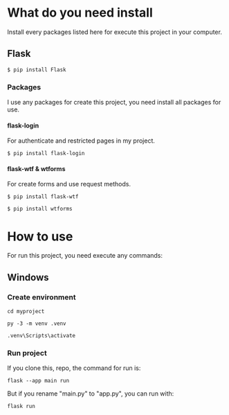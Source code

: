 # What do you need install
Install every packages listed here for execute this project in your computer.
## Flask

```
$ pip install Flask
```

### Packages
I use any packages for create this project, you need install all packages for use.

#### flask-login
For authenticate and restricted pages in my project.
```
$ pip install flask-login
```

#### flask-wtf & wtforms
For create forms and use request methods.
```
$ pip install flask-wtf
```

```
$ pip install wtforms
```

# How to use
For run this project, you need execute any commands:

## Windows
### Create environment
```
cd myproject
```
```
py -3 -m venv .venv
```
```
.venv\Scripts\activate
```
### Run project
If you clone this, repo, the command for run is:
```
flask --app main run
```
But if you rename "main.py" to "app.py", you can run with:
```
flask run
```
